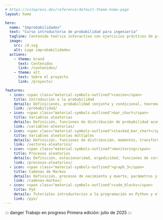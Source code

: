 ```yaml
---
# https://vitepress.dev/reference/default-theme-home-page
layout: home

hero:
  name: "Improbabilidades"
  text: "Curso introductorio de probabilidad para ingeniería"
  tagline: Contenido teórico interactivo con ejercicios prácticos de programación.
  image:
    src: /d.svg
    alt: Logo improbabilidades
  actions:
    - theme: brand
      text: Contenidos
      link: /contenidos/
    - theme: alt
      text: Sobre el proyecto
      link: /proyecto/

features:
  - icon: <span class="material-symbols-outlined">casino</span>
    title: Introducción a la probabilidad
    details: Definiciones, probabilidad conjunta y condicional, teorema de Bayes, eventos independientes y pruebas repetidas de Bernoulli.
    link: /probabilidad/
  - icon: <span class="material-symbols-outlined">bar_chart</span>
    title: Variables aleatorias
    details: Definición, funciones de distribución de probabilidad acumulativa, función de densidad de probabilidad, momentos y transformaciones.
    link: /variables-aleatorias/
  - icon: <span class="material-symbols-outlined">stacked_bar_chart</span>
    title: Variables aleatorias múltiples
    details: Definición, funciones de distribución, momentos, transformaciones y teorema del límite central.
    link: /vectores-aleatorios/
  - icon: <span class="material-symbols-outlined">monitoring</span>
    title: Procesos aleatorios
    details: Definición, estacionaridad, ergodicidad, funciones de correlación y características espectrales.
    link: /procesos-aleatorios/
  - icon: <span class="material-symbols-outlined">graph_3</span>
    title: Cadenas de Markov
    details: Definición, procesos de nacimiento y muerte, parámetros y vector de estado estable en tiempo continuo y discreto.
    link: /cadenas-markov/
  - icon: <span class="material-symbols-outlined">code_blocks</span>
    title: PyX
    details: Tutoriales introductorios a la programación en Python y el análisis de datos con herramientas computacionales.
    link: /pyx/
---
```


::: danger Trabajo en progreso
Primera edición: julio de 2025
:::
